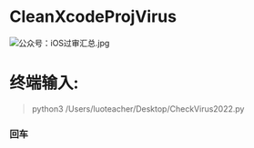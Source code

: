 # CleanXcodeProjVirus

![公众号：iOS过审汇总.jpg](https://s2.loli.net/2022/06/15/IZQboVM4hBzy9rx.jpg)

# 终端输入:

> python3 /Users/luoteacher/Desktop/CheckVirus2022.py

### 回车
